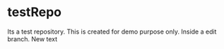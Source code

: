 # testRepo
Its a test repository. This is created for demo purpose only. Inside a edit branch. New text
